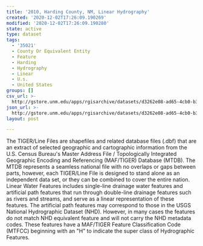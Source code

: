 ```yaml
---
title: '2010, Harding County, NM, Linear Hydrography'
created: '2020-12-02T17:26:09.190269'
modified: '2020-12-02T17:26:09.190280'
state: active
type: dataset
tags:
  - '35021'
  - County Or Equivalent Entity
  - Feature
  - Harding
  - Hydrography
  - Linear
  - U.s.
  - United States
groups: []
csv_url: >-
  http://gstore.unm.edu/apps/rgisarchive/datasets/d3262e08-ad65-4cb0-b36a-a9d00cca2c05/tl_2010_35021_linearwater.derived.csv
json_url: >-
  http://gstore.unm.edu/apps/rgisarchive/datasets/d3262e08-ad65-4cb0-b36a-a9d00cca2c05/tl_2010_35021_linearwater.derived.json
layout: post

---
```

The TIGER/Line Files are shapefiles and related database files (.dbf) that are an extract of selected geographic and cartographic information from the U.S. Census Bureau's Master Address File / Topologically Integrated Geographic Encoding and Referencing (MAF/TIGER) Database (MTDB).  The MTDB represents a seamless national file with no overlaps or gaps between parts, however, each TIGER/Line File is designed to stand alone as an independent data set, or they can be combined to cover the entire nation.  Linear Water Features includes single-line drainage water features and artificial path features that run through double-line drainage features such as rivers and streams, and serve as a linear representation of these features.  The artificial path features may correspond to those in the USGS National Hydrographic Dataset (NHD).  However, in many cases the features do not match NHD equivalent feature and will not carry the NHD metadata codes.  These features have a MAF/TIGER Feature Classification Code (MTFCC) beginning with an "H" to indicate the super class of Hydrographic Features.  

